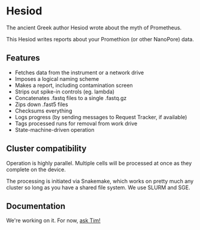 # Hesiod

The ancient Greek author Hesiod wrote about the myth of Prometheus.

This Hesiod writes reports about your Promethion (or other NanoPore) data.

## Features

* Fetches data from the instrument or a network drive
* Imposes a logical naming scheme
* Makes a report, including contamination screen
* Strips out spike-in controls (eg. lambda)
* Concatenates .fastq files to a single .fastq.gz
* Zips down .fast5 files
* Checksums everything
* Logs progress (by sending messages to Request Tracker, if available)
* Tags processed runs for removal from work drive
* State-machine-driven operation

## Cluster compatibility

Operation is highly parallel. Multiple cells will be processed at once as
they complete on the device.

The processing is initiated via Snakemake, which works on pretty much any
cluster so long as you have a shared file system. We use SLURM and SGE.

## Documentation

We're working on it. For now, [ask Tim!](mailto:tim.booth@ed.ac.uk)
